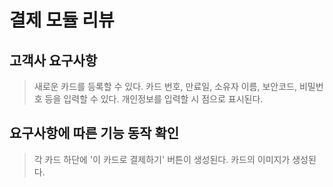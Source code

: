 # 결제 모듈 리뷰

## 고객사 요구사항
> 새로운 카드를 등록할 수 있다.
> 카드 번호, 만료일, 소유자 이름, 보안코드, 비밀번호 등을 입력할 수 있다.
> 개인정보를 입력할 시 점으로 표시된다.

## 요구사항에 따른 기능 동작 확인

> 각 카드 하단에 '이 카드로 결제하기' 버튼이 생성된다.
> 카드의 이미지가 생성된다.
